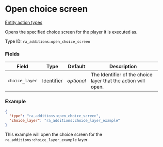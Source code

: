 # Open choice screen
[Entity action types](../entity_action_types_types.md)

Opens the specified choice screen for the player it is executed as.

Type ID: `ra_additions:open_choice_screen`
### Fields
Field | Type | Default | Description
------|------|---------|-------------
`choice_layer` | [Identifier](../data_types/identifier.md) | _optional_ | The Identifier of the choice layer that the action will open.

### Example
```json
{
  "type": "ra_additions:open_choice_screen",
  "choice_layer": "ra_additions:choice_layer_example"
}
```
This example will open the choice screen for the `ra_additions:choice_layer_example` layer.